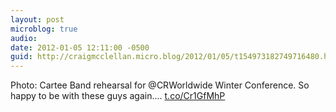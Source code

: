 ```yaml
---
layout: post
microblog: true
audio: 
date: 2012-01-05 12:11:00 -0500
guid: http://craigmcclellan.micro.blog/2012/01/05/t154973182749716480.html
---
```

Photo: Cartee Band rehearsal for @CRWorldwide Winter Conference. So happy to be with these guys again.... [t.co/Cr1GfMhP](http://t.co/Cr1GfMhP)
